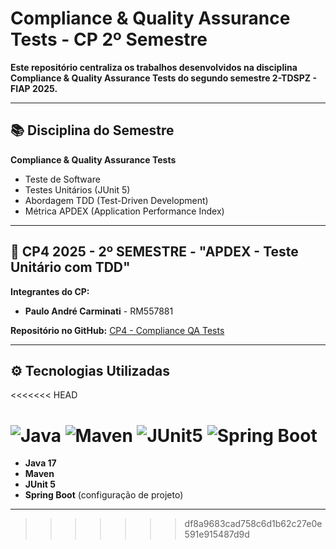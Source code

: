 # 
# Compliance & Quality Assurance Tests - CP 2º Semestre

**Este repositório centraliza os trabalhos desenvolvidos na disciplina **Compliance & Quality Assurance Tests** do segundo semestre 2-TDSPZ - FIAP 2025.**

---

## 📚 Disciplina do Semestre

**Compliance & Quality Assurance Tests**  
   - Teste de Software  
   - Testes Unitários (JUnit 5)  
   - Abordagem TDD (Test-Driven Development)  
   - Métrica APDEX (Application Performance Index)  

---

## 🎯 CP4 2025 - 2º SEMESTRE - "APDEX - Teste Unitário com TDD"

**Integrantes do CP:**  
   - **Paulo André Carminati** - RM557881  

**Repositório no GitHub:** [CP4 - Compliance QA Tests](https://github.com/carmipa/Compliance_Quality_Assurance_Tests_CP_2SEM/tree/main/CP4)

---

## ⚙️ Tecnologias Utilizadas
<<<<<<< HEAD

![Java](https://img.shields.io/badge/Java-17-ED8B00?style=for-the-badge&logo=openjdk&logoColor=white)
![Maven](https://img.shields.io/badge/Maven-3.9.0-C71A36?style=for-the-badge&logo=apache-maven&logoColor=white)
![JUnit5](https://img.shields.io/badge/JUnit-5-25A162?style=for-the-badge&logo=junit5&logoColor=white)
![Spring Boot](https://img.shields.io/badge/Spring%20Boot-3.5.5-6DB33F?style=for-the-badge&logo=springboot&logoColor=white)
=======
- **Java 17**  
- **Maven**  
- **JUnit 5**  
- **Spring Boot** (configuração de projeto)  

---
>>>>>>> df8a9683cad758c6d1b62c27e0e591e915487d9d



